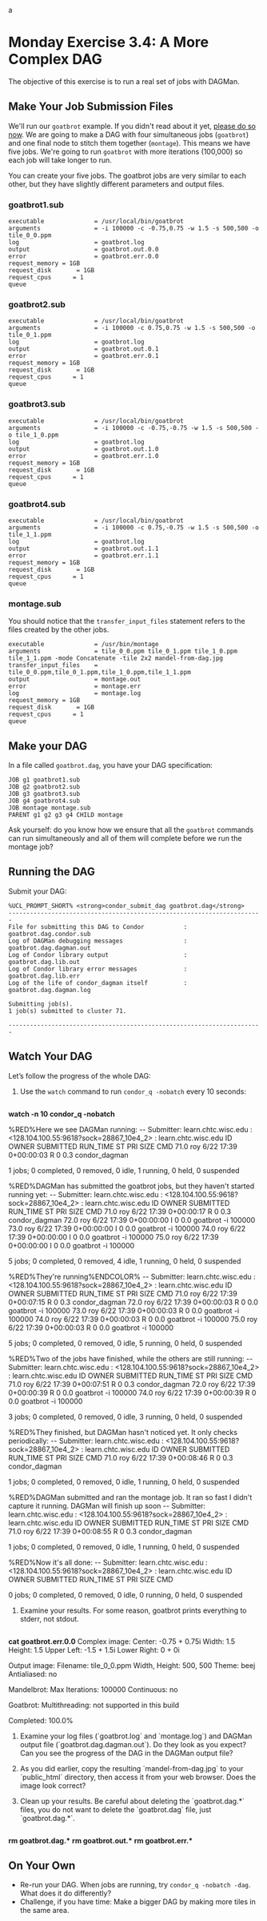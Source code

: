 a<style type="text/css"> pre em { font-style: normal; background-color: yellow; } pre strong { font-style: normal; font-weight: bold; color: \#008; } </style>

Monday Exercise 3.4: A More Complex DAG
=======================================

The objective of this exercise is to run a real set of jobs with DAGMan.

Make Your Job Submission Files
------------------------------

We'll run our `goatbrot` example. If you didn't read about it yet, [please do so now](UserSchool16Mon32Mandelbrot). We are going to make a DAG with four simultaneous jobs (`goatbrot`) and one final node to stitch them together (`montage`). This means we have five jobs. We're going to run `goatbrot` with more iterations (100,000) so each job will take longer to run.

You can create your five jobs. The goatbrot jobs are very similar to each other, but they have slightly different parameters and output files.

### goatbrot1.sub

``` file
executable              = /usr/local/bin/goatbrot
arguments               = -i 100000 -c -0.75,0.75 -w 1.5 -s 500,500 -o tile_0_0.ppm
log                     = goatbrot.log
output                  = goatbrot.out.0.0
error                   = goatbrot.err.0.0
request_memory = 1GB
request_disk       = 1GB
request_cpus      = 1
queue
```

### goatbrot2.sub

``` file
executable              = /usr/local/bin/goatbrot
arguments               = -i 100000 -c 0.75,0.75 -w 1.5 -s 500,500 -o tile_0_1.ppm
log                     = goatbrot.log
output                  = goatbrot.out.0.1
error                   = goatbrot.err.0.1
request_memory = 1GB
request_disk       = 1GB
request_cpus      = 1
queue
```

### goatbrot3.sub

``` file
executable              = /usr/local/bin/goatbrot
arguments               = -i 100000 -c -0.75,-0.75 -w 1.5 -s 500,500 -o tile_1_0.ppm
log                     = goatbrot.log
output                  = goatbrot.out.1.0
error                   = goatbrot.err.1.0
request_memory = 1GB
request_disk       = 1GB
request_cpus      = 1
queue
```

### goatbrot4.sub

``` file
executable              = /usr/local/bin/goatbrot
arguments               = -i 100000 -c 0.75,-0.75 -w 1.5 -s 500,500 -o tile_1_1.ppm
log                     = goatbrot.log
output                  = goatbrot.out.1.1
error                   = goatbrot.err.1.1
request_memory = 1GB
request_disk       = 1GB
request_cpus      = 1
queue
```

### montage.sub

You should notice that the `transfer_input_files` statement refers to the files created by the other jobs.

``` file
executable              = /usr/bin/montage
arguments               = tile_0_0.ppm tile_0_1.ppm tile_1_0.ppm tile_1_1.ppm -mode Concatenate -tile 2x2 mandel-from-dag.jpg
transfer_input_files    = tile_0_0.ppm,tile_0_1.ppm,tile_1_0.ppm,tile_1_1.ppm
output                  = montage.out
error                   = montage.err
log                     = montage.log
request_memory = 1GB
request_disk       = 1GB
request_cpus      = 1
queue
```

Make your DAG
-------------

In a file called `goatbrot.dag`, you have your DAG specification:

``` file
JOB g1 goatbrot1.sub
JOB g2 goatbrot2.sub
JOB g3 goatbrot3.sub
JOB g4 goatbrot4.sub
JOB montage montage.sub
PARENT g1 g2 g3 g4 CHILD montage
```

Ask yourself: do you know how we ensure that all the `goatbrot` commands can run simultaneously and all of them will complete before we run the montage job?

Running the DAG
---------------

Submit your DAG:

``` console
%UCL_PROMPT_SHORT% <strong>condor_submit_dag goatbrot.dag</strong>
-----------------------------------------------------------------------
File for submitting this DAG to Condor           : goatbrot.dag.condor.sub
Log of DAGMan debugging messages                 : goatbrot.dag.dagman.out
Log of Condor library output                     : goatbrot.dag.lib.out
Log of Condor library error messages             : goatbrot.dag.lib.err
Log of the life of condor_dagman itself          : goatbrot.dag.dagman.log

Submitting job(s).
1 job(s) submitted to cluster 71.

-----------------------------------------------------------------------
```

Watch Your DAG
--------------

Let’s follow the progress of the whole DAG:

1.  Use the `watch` command to run `condor_q -nobatch` every 10 seconds: <pre class="screen">

<span class="twiki-macro UCL_PROMPT_SHORT"></span> **watch -n 10 condor\_q -nobatch**

%RED%Here we see DAGMan running:<span class="twiki-macro ENDCOLOR"></span> -- Submitter: learn.chtc.wisc.edu : <128.104.100.55:9618?sock=28867\_10e4\_2> : learn.chtc.wisc.edu ID OWNER SUBMITTED RUN\_TIME ST PRI SIZE CMD 71.0 roy 6/22 17:39 0+00:00:03 R 0 0.3 condor\_dagman

1 jobs; 0 completed, 0 removed, 0 idle, 1 running, 0 held, 0 suspended

%RED%DAGMan has submitted the goatbrot jobs, but they haven't started running yet:<span class="twiki-macro ENDCOLOR"></span> -- Submitter: learn.chtc.wisc.edu : <128.104.100.55:9618?sock=28867\_10e4\_2> : learn.chtc.wisc.edu ID OWNER SUBMITTED RUN\_TIME ST PRI SIZE CMD 71.0 roy 6/22 17:39 0+00:00:17 R 0 0.3 condor\_dagman 72.0 roy 6/22 17:39 0+00:00:00 I 0 0.0 goatbrot -i 100000 73.0 roy 6/22 17:39 0+00:00:00 I 0 0.0 goatbrot -i 100000 74.0 roy 6/22 17:39 0+00:00:00 I 0 0.0 goatbrot -i 100000 75.0 roy 6/22 17:39 0+00:00:00 I 0 0.0 goatbrot -i 100000

5 jobs; 0 completed, 0 removed, 4 idle, 1 running, 0 held, 0 suspended

%RED%They're running%ENDCOLOR% -- Submitter: learn.chtc.wisc.edu : <128.104.100.55:9618?sock=28867\_10e4\_2> : learn.chtc.wisc.edu ID OWNER SUBMITTED RUN\_TIME ST PRI SIZE CMD 71.0 roy 6/22 17:39 0+00:07:15 R 0 0.3 condor\_dagman 72.0 roy 6/22 17:39 0+00:00:03 R 0 0.0 goatbrot -i 100000 73.0 roy 6/22 17:39 0+00:00:03 R 0 0.0 goatbrot -i 100000 74.0 roy 6/22 17:39 0+00:00:03 R 0 0.0 goatbrot -i 100000 75.0 roy 6/22 17:39 0+00:00:03 R 0 0.0 goatbrot -i 100000

5 jobs; 0 completed, 0 removed, 0 idle, 5 running, 0 held, 0 suspended

%RED%Two of the jobs have finished, while the others are still running:<span class="twiki-macro ENDCOLOR"></span> -- Submitter: learn.chtc.wisc.edu : <128.104.100.55:9618?sock=28867\_10e4\_2> : learn.chtc.wisc.edu ID OWNER SUBMITTED RUN\_TIME ST PRI SIZE CMD 71.0 roy 6/22 17:39 0+00:07:51 R 0 0.3 condor\_dagman 72.0 roy 6/22 17:39 0+00:00:39 R 0 0.0 goatbrot -i 100000 74.0 roy 6/22 17:39 0+00:00:39 R 0 0.0 goatbrot -i 100000

3 jobs; 0 completed, 0 removed, 0 idle, 3 running, 0 held, 0 suspended

%RED%They finished, but DAGMan hasn't noticed yet. It only checks periodically:<span class="twiki-macro ENDCOLOR"></span> -- Submitter: learn.chtc.wisc.edu : <128.104.100.55:9618?sock=28867\_10e4\_2> : learn.chtc.wisc.edu ID OWNER SUBMITTED RUN\_TIME ST PRI SIZE CMD 71.0 roy 6/22 17:39 0+00:08:46 R 0 0.3 condor\_dagman

1 jobs; 0 completed, 0 removed, 0 idle, 1 running, 0 held, 0 suspended

%RED%DAGMan submitted and ran the montage job. It ran so fast I didn't capture it running. DAGMan will finish up soon <span class="twiki-macro ENDCOLOR"></span> -- Submitter: learn.chtc.wisc.edu : <128.104.100.55:9618?sock=28867\_10e4\_2> : learn.chtc.wisc.edu ID OWNER SUBMITTED RUN\_TIME ST PRI SIZE CMD 71.0 roy 6/22 17:39 0+00:08:55 R 0 0.3 condor\_dagman

1 jobs; 0 completed, 0 removed, 0 idle, 1 running, 0 held, 0 suspended

%RED%Now it's all done:<span class="twiki-macro ENDCOLOR"></span> -- Submitter: learn.chtc.wisc.edu : <128.104.100.55:9618?sock=28867\_10e4\_2> : learn.chtc.wisc.edu ID OWNER SUBMITTED RUN\_TIME ST PRI SIZE CMD

0 jobs; 0 completed, 0 removed, 0 idle, 0 running, 0 held, 0 suspended </pre>

1.  Examine your results. For some reason, goatbrot prints everything to stderr, not stdout. <pre class="screen">

<span class="twiki-macro UCL_PROMPT_SHORT"></span> **cat goatbrot.err.0.0** Complex image: Center: -0.75 + 0.75i Width: 1.5 Height: 1.5 Upper Left: -1.5 + 1.5i Lower Right: 0 + 0i

Output image: Filename: tile\_0\_0.ppm Width, Height: 500, 500 Theme: beej Antialiased: no

Mandelbrot: Max Iterations: 100000 Continuous: no

Goatbrot: Multithreading: not supported in this build

Completed: 100.0% </pre>

1.  <p>Examine your log files (`goatbrot.log` and `montage.log`) and DAGMan output file (`goatbrot.dag.dagman.out`). Do they look as you expect? Can you see the progress of the DAG in the DAGMan output file?</p>
2.  <p>As you did earlier, copy the resulting `mandel-from-dag.jpg` to your `public_html` directory, then access it from your web browser. Does the image look correct?</p>
3.  <p>Clean up your results. Be careful about deleting the `goatbrot.dag.*` files, you do not want to delete the `goatbrot.dag` file, just `goatbrot.dag.*`.</p> <pre class="screen">

<span class="twiki-macro UCL_PROMPT_SHORT"></span> **rm goatbrot.dag.\*** <span class="twiki-macro UCL_PROMPT_SHORT"></span> **rm goatbrot.out.\*** <span class="twiki-macro UCL_PROMPT_SHORT"></span> **rm goatbrot.err.\*** </pre>

On Your Own
-----------

-   Re-run your DAG. When jobs are running, try `condor_q -nobatch -dag`. What does it do differently?
-   Challenge, if you have time: Make a bigger DAG by making more tiles in the same area.


